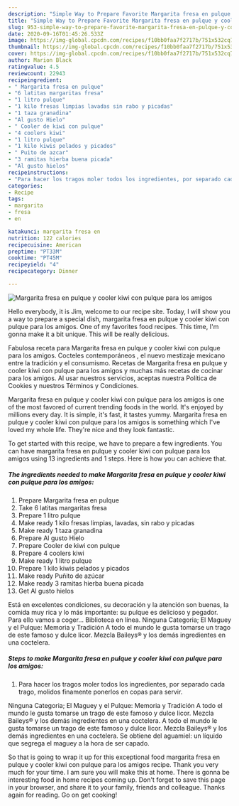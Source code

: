 ```yaml
---
description: "Simple Way to Prepare Favorite Margarita fresa en pulque y cooler kiwi con pulque para los amigos"
title: "Simple Way to Prepare Favorite Margarita fresa en pulque y cooler kiwi con pulque para los amigos"
slug: 953-simple-way-to-prepare-favorite-margarita-fresa-en-pulque-y-cooler-kiwi-con-pulque-para-los-amigos
date: 2020-09-16T01:45:26.533Z
image: https://img-global.cpcdn.com/recipes/f10bb0faa7f2717b/751x532cq70/margarita-fresa-en-pulque-y-cooler-kiwi-con-pulque-para-los-amigos-foto-principal.jpg
thumbnail: https://img-global.cpcdn.com/recipes/f10bb0faa7f2717b/751x532cq70/margarita-fresa-en-pulque-y-cooler-kiwi-con-pulque-para-los-amigos-foto-principal.jpg
cover: https://img-global.cpcdn.com/recipes/f10bb0faa7f2717b/751x532cq70/margarita-fresa-en-pulque-y-cooler-kiwi-con-pulque-para-los-amigos-foto-principal.jpg
author: Marion Black
ratingvalue: 4.5
reviewcount: 22943
recipeingredient:
- " Margarita fresa en pulque"
- "6 latitas margaritas fresa"
- "1 litro pulque"
- "1 kilo fresas limpias lavadas sin rabo y picadas"
- "1 taza granadina"
- "Al gusto Hielo"
- " Cooler de kiwi con pulque"
- "4 coolers kiwi"
- "1 litro pulque"
- "1 kilo kiwis pelados y picados"
- " Puito de azcar"
- "3 ramitas hierba buena picada"
- "Al gusto hielos"
recipeinstructions:
- "Para hacer los tragos moler todos los ingredientes, por separado cada trago, molidos finamente ponerlos en copas para servir."
categories:
- Recipe
tags:
- margarita
- fresa
- en

katakunci: margarita fresa en 
nutrition: 122 calories
recipecuisine: American
preptime: "PT33M"
cooktime: "PT45M"
recipeyield: "4"
recipecategory: Dinner

---
```



![Margarita fresa en pulque y cooler kiwi con pulque para los amigos](https://img-global.cpcdn.com/recipes/f10bb0faa7f2717b/751x532cq70/margarita-fresa-en-pulque-y-cooler-kiwi-con-pulque-para-los-amigos-foto-principal.jpg)

Hello everybody, it is Jim, welcome to our recipe site. Today, I will show you a way to prepare a special dish, margarita fresa en pulque y cooler kiwi con pulque para los amigos. One of my favorites food recipes. This time, I'm gonna make it a bit unique. This will be really delicious.

Fabulosa receta para Margarita fresa en pulque y cooler kiwi con pulque para los amigos. Cocteles contemporáneos , el nuevo mestizaje mexicano entre la tradición y el consumismo. Recetas de Margarita fresa en pulque y cooler kiwi con pulque para los amigos y muchas más recetas de cocinar para los amigos. Al usar nuestros servicios, aceptas nuestra Política de Cookies y nuestros Términos y Condiciones.

Margarita fresa en pulque y cooler kiwi con pulque para los amigos is one of the most favored of current trending foods in the world. It's enjoyed by millions every day. It is simple, it's fast, it tastes yummy. Margarita fresa en pulque y cooler kiwi con pulque para los amigos is something which I've loved my whole life. They're nice and they look fantastic.


To get started with this recipe, we have to prepare a few ingredients. You can have margarita fresa en pulque y cooler kiwi con pulque para los amigos using 13 ingredients and 1 steps. Here is how you can achieve that.

<!--inarticleads1-->

##### The ingredients needed to make Margarita fresa en pulque y cooler kiwi con pulque para los amigos:

1. Prepare  Margarita fresa en pulque
1. Take 6 latitas margaritas fresa
1. Prepare 1 litro pulque
1. Make ready 1 kilo fresas limpias, lavadas, sin rabo y picadas
1. Make ready 1 taza granadina
1. Prepare Al gusto Hielo
1. Prepare  Cooler de kiwi con pulque
1. Prepare 4 coolers kiwi
1. Make ready 1 litro pulque
1. Prepare 1 kilo kiwis pelados y picados
1. Make ready  Puñito de azúcar
1. Make ready 3 ramitas hierba buena picada
1. Get Al gusto hielos


Está en excelentes condiciones, su decoración y la atención son buenas, la comida muy rica y lo más importante: su pulque es delicioso y pegador. Para ello vamos a coger… Biblioteca en línea. Ninguna Categoria; El Maguey y el Pulque: Memoria y Tradición A todo el mundo le gusta tomarse un trago de este famoso y dulce licor. Mezcla Baileys® y los demás ingredientes en una coctelera. 

<!--inarticleads2-->

##### Steps to make Margarita fresa en pulque y cooler kiwi con pulque para los amigos:

1. Para hacer los tragos moler todos los ingredientes, por separado cada trago, molidos finamente ponerlos en copas para servir.


Ninguna Categoria; El Maguey y el Pulque: Memoria y Tradición A todo el mundo le gusta tomarse un trago de este famoso y dulce licor. Mezcla Baileys® y los demás ingredientes en una coctelera. A todo el mundo le gusta tomarse un trago de este famoso y dulce licor. Mezcla Baileys® y los demás ingredientes en una coctelera. Se obtiene del aguamiel: un líquido que segrega el maguey a la hora de ser capado. 

So that is going to wrap it up for this exceptional food margarita fresa en pulque y cooler kiwi con pulque para los amigos recipe. Thank you very much for your time. I am sure you will make this at home. There is gonna be interesting food in home recipes coming up. Don't forget to save this page in your browser, and share it to your family, friends and colleague. Thanks again for reading. Go on get cooking!
